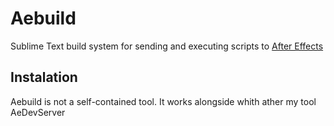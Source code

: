 # Aebuild
Sublime Text build system for sending and executing scripts to [After Effects](https://www.adobe.com)
## Instalation
Aebuild is not a self-contained tool. It works alongside whith ather my tool AeDevServer
